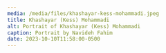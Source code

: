 ```yaml
---
media: /media/files/khashayar-kess-mohammadi.jpeg
title: Khashayar (Kess) Mohammadi
alt: Portrait of Khashayar (Kess) Mohammadi
caption: Portrait by Navideh Fahim
date: 2023-10-10T11:58:00-0500
---
```

